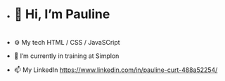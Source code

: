 - <H1>👋 Hi, I’m Pauline<H1>
  
- ⚙️ My tech HTML / CSS / JavaSCript 
- 🌱 I’m currently in training at Simplon
- 📫 My LinkedIn https://www.linkedin.com/in/pauline-curt-488a52254/

<!---
PaulineCurt/PaulineCurt is a ✨ special ✨ repository because its `README.md` (this file) appears on your GitHub profile.
You can click the Preview link to take a look at your changes.
--->
